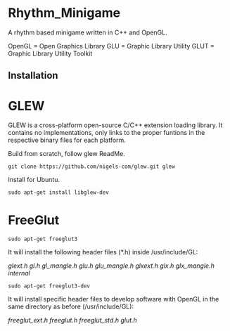 # Rhythm_Minigame
A rhythm based minigame written in C++ and OpenGL.

OpenGL = Open Graphics Library
GLU = Graphic Library Utility
GLUT = Graphic Library Utility Toolkit


## Installation

# GLEW

GLEW is a cross-platform open-source C/C++ extension loading library. It contains no implementations, only links to the proper funtions in the respective binary files for each platform.

Build from scratch, follow glew ReadMe.

```git clone https://github.com/nigels-com/glew.git glew```

Install for Ubuntu.

```sudo apt-get install libglew-dev```


# FreeGlut

```sudo apt-get freeglut3```

It will install the following header files (*.h) inside /usr/include/GL:

*glext.h*
*gl.h*
*gl_mangle.h*
*glu.h*
*glu_mangle.h*
*glxext.h*
*glx.h*
*glx_mangle.h*
*internal*

```sudo apt-get freeglut3-dev```

It will install specific header files to develop software with OpenGL in the same directory as before (/usr/include/GL):

*freeglut_ext.h*
*freeglut.h*
*freeglut_std.h*
*glut.h*
